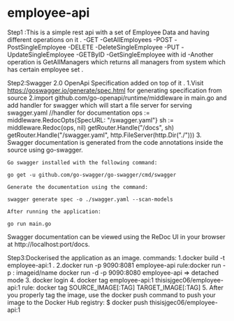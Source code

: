 # employee-api
Step1 :This is a simple rest api with a set of Employee Data and having different operations on it .
  -GET -GetAllEmployees
  -POST -PostSingleEmployee
  -DELETE -DeleteSingleEmployee
  -PUT -UpdateSingleEmployee
  -GETByID -GetSingleEmployee with id
  -Another operation is GetAllManagers which returns all managers from system which has certain employee set .

Step2:Swagger 2.0 OpenApi Specification added on top of it .
    1.Visit https://goswagger.io/generate/spec.html for generating specification from source
    2.import github.com/go-openapi/runtime/middleware in main.go and add handler for swagger which will start a file server for serving swagger.yaml 
    //handler for documentation
      ops := middleware.RedocOpts{SpecURL: "/swagger.yaml"}
      sh := middleware.Redoc(ops, nil)
      getRouter.Handle("/docs", sh)
      getRouter.Handle("/swagger.yaml", http.FileServer(http.Dir("./")))
    3. Swagger documentation is generated from the code annotations inside the source using go-swagger.

    Go swagger installed with the following command:

    go get -u github.com/go-swagger/go-swagger/cmd/swagger

    Generate the documentation using the command:

    swagger generate spec -o ./swagger.yaml --scan-models

    After running the application:

    go run main.go

Swagger documentation can be viewed using the ReDoc UI in your browser at http://localhost:port/docs.


Step3:Dockerised the application as an image.
  commands:
            1.docker build -t employee-api:1 .
            2.docker run -p 9090:8081 employee-api
                  rule:docker run -p <local-machine-port>:<container port> imageid/name
                       docker run -d -p 9090:8080 employee-api => detached mode
            3. docker login
            4. docker tag employee-api:1 thisisjgec06/employee-api:1
                  rule: docker tag SOURCE_IMAGE[:TAG] TARGET_IMAGE[:TAG]
            5. After you properly tag the image, use the docker push command to push your image to the Docker Hub registry:
              $ docker push thisisjgec06/employee-api:1

